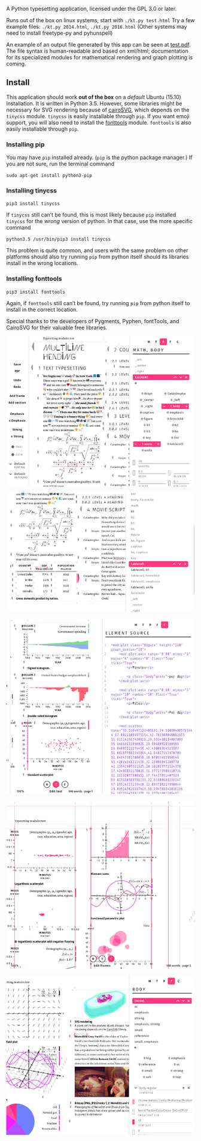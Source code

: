 A Python typesetting application, licensed under the GPL 3.0 or later.

Runs out of the box on linux systems, start with ``./kt.py test.html``
Try a few example files: ``./kt.py 2014.html``, ``./kt.py 2016.html``
(Other systems may need to install freetype-py and pyhunspell)

An example of an output file generated by this app can be seen at [test.pdf](https://github.com/kelvin13/shifty-octocat/blob/master/test.pdf).
The file syntax is human-readable and based on xml/html; documentation for its specialized modules for mathematical rendering and graph plotting is coming.

Install 
------------
This application should work **out of the box** on a *default* Ubuntu (15.10) installation. It is written in Python 3.5.
However, some libraries might be necessary for SVG rendering because of [cairoSVG](https://github.com/Kozea/CairoSVG), which depends on the `tinycss` module.
`tinycss` is easily installable through `pip`. If you want emoji support, you will also need to install the [fonttools](https://github.com/behdad/fonttools) module. `fonttools` is also easily installable through `pip`.

### Installing pip
You may have `pip` installed already. (`pip` is the python package manager.) If you are not sure, run the terminal command
````
sudo apt-get install python3-pip
````

### Installing tinycss
````
pip3 install tinycss
````
If `tinycss` still can’t be found, this is most likely because `pip` installed `tinycss` for the *wrong* version of python. In that case, use the more specific command 
````
python3.5 /usr/bin/pip3 install tinycss
````
This problem is quite common, and users with the same problem on other platforms should also try running `pip` from python itself should its libraries install in the wrong locations.

### Installing fonttools
````
pip3 install fonttools
````
Again, if `fonttools` still can’t be found, try running `pip` from python itself to install in the correct location.

Special thanks to the developers of Pygments, Pyphen, fontTools, and CairoSVG for their valuable free libraries.

![Screenshot](screenshots/screenshot1.png?raw=true "Text and emoji")

![Screenshot](screenshots/screenshot2.png?raw=true "Tables")

![Screenshot](screenshots/screenshot3.png?raw=true "Graphing source")

![Screenshot](screenshots/screenshot4.png?raw=true "Frame editing")

![Screenshot](screenshots/screenshot5.png?raw=true "3D plots, SVG support, and bitmap support")
